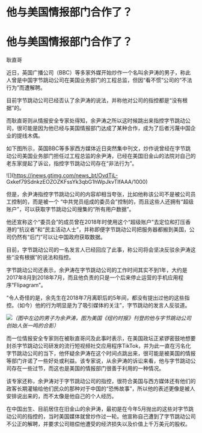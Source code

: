 # 他与美国情报部门合作了？

# 他与美国情报部门合作了？

耿直哥

近日，英国广播公司（BBC）等多家外媒开始炒作一个名叫余尹涛的男子，称此人曾是中国字节跳动公司在美国业务部门的工程总监，但因“看不惯”公司的“不法行为”而遭解聘。

目前字节跳动公司已经否认了余尹涛的说法，并称他对公司的指控都是“没有根据”的。

而耿直哥则从情报安全专家处得知，余尹涛之所以这时候跳出来指控字节跳动公司，很可能是因为他已经与美国情报部门达成了某种合作，成为了后者污蔑中国企业的提线木偶。

如下图所示，英国BBC等多家西方媒体近日突然集中刊文，炒作说曾经在字节跳动公司美国业务部门担任过工程总监的余尹涛，已经在美国旧金山的法院对自己的老东家提起了诉讼，指控字节跳动公司存在“非法行为”。

![](https://inews.gtimg.com/news_bt/OvdTjL-
Gxkef79SdnkzEOZOZKFssYk3qbG1hWpJkvTIfAAA/1000)

但是，余尹涛指控字节跳动公司的内容却相当夸张，比如他称该公司不是被公司员工控制的，而是被一个
“中共党员组成的委员会”控制的，而且这些人还拥有“超级账户”，可以获取字节跳动公司搜集的“所有用户数据”。

他还宣称这个“委员会”的成员曾在2018年时使用这个“超级账户”去定位和打压香港的“抗议者”和“民主活动人士”，并称即便字节跳动公司把服务器都搬到美国，公司仍然有“后门”可以让中国政府获取数据。

目前，字节跳动公司的一名发言人已经回应了此事，称公司将会坚决反驳余尹涛这些“没有根据”的说法和指控。

字节跳动公司还表示，余尹涛在字节跳动公司的工作时间其实不到1年，大约是2017年8月到2018年7月，而且他负责的只是一个后来停止运营的手机应用程序“Flipagram”。

“令人奇怪的是，余先生在2018年7月离职后的5年间，都没有提出过他的这些指控。（如今）他的行为明显是为了吸引媒体的关注”，字节跳动的发言人反驳道。

![](https://inews.gtimg.com/news_bt/OLOVKfLZU-s95cE1ygWlpplqvYNl4pBAmxbQjaNKdvfIcAA/1000)_（图中左边的男子为余尹涛，图为美国《纽约时报》刊登的他与字节跳动公司创始人张一鸣的合影）_

而一位情报安全专家则在被耿直哥问及此事时表示，在美国政坛正紧锣密鼓地想要封杀字节跳动公司研发的流行短视频社交应用程序TikTok，并为此一直在污名化字节跳动公司的当下，他怀疑余尹涛在这个时间点跳出来，很可能是被美国的情报等部门许诺了一些好处或利益。该专家说，从余尹涛的诉讼来看，他与字节跳动公司存在一些过节，而这也是美国的情报部门很善于利用的一种情况。

该专家还称，余尹涛对于字节跳动公司的指控，很符合美国与西方媒体还有他们的政客长期灌输给他们民众的那种对于中国的“恐怖故事”，所以他的表述更像是被人安排说出来的，而不太像是他自己的个人经历。

在中国出生、目前居住在旧金山的余尹涛，最初是在今年5月抛出的这些对字节跳动公司的指控的，当时美国媒体就曾炒作过一轮。他宣称自己遭到了字节跳动公司不公正的解聘，并要求公司赔偿他遭受的经济损失以及价值上千万美元的股权。

